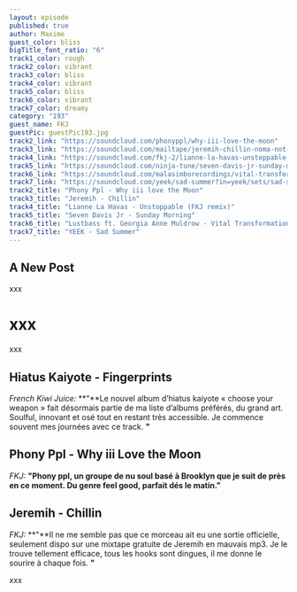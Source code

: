 ```yaml
---
layout: episode
published: true
author: Maxime
guest_color: bliss
bigTitle_font_ratio: "6"
track1_color: rough
track2_color: vibrant
track3_color: bliss
track4_color: vibrant
track5_color: bliss
track6_color: vibrant
track7_color: dreamy
category: "193"
guest_name: FKJ
guestPic: guestPic193.jpg
track2_link: "https://soundcloud.com/phonyppl/why-iii-love-the-moon"
track3_link: "https://soundcloud.com/mailtape/jeremih-chillin-noma-not-on-my-album"
track4_link: "https://soundcloud.com/fkj-2/lianne-la-havas-unstoppable-fkj-remix"
track5_link: "https://soundcloud.com/ninja-tune/seven-davis-jr-sunday-morning"
track6_link: "https://soundcloud.com/malasimborecordings/vital-transformation-feat-georgia-anne-muldrow-lustbass"
track7_link: "https://soundcloud.com/yeek/sad-summer?in=yeek/sets/sad-summer-2015"
track2_title: "Phony Ppl - Why iii love the Moon"
track3_title: "Jeremih - Chillin"
track4_title: "Lianne La Havas - Unstoppable (FKJ remix)"
track5_title: "Seven Davis Jr - Sunday Morning"
track6_title: "Lustbass ft. Georgia Anne Muldrow - Vital Transformation"
track7_title: "YEEK - Sad Summer"
---
```


## A New Post

<p id="introduction">
xxx
</p>

# xxx
xxx 
<br>

## Hiatus Kaiyote - Fingerprints
_French Kiwi Juice:_ **"**Le nouvel album d’hiatus kaiyote « choose your weapon » fait désormais partie de ma liste d’albums préférés, du grand art. Soulful, innovant et osé tout en restant très accessible. Je commence souvent mes journées avec ce track.
**"**

## Phony Ppl - Why iii Love the Moon
_FKJ:_ **"**Phony ppl, un groupe de nu soul basé à Brooklyn que je suit de près en ce moment. Du genre feel good, parfait dés le matin.**"**

## Jeremih - Chillin 
_FKJ:_ **"**Il ne me semble pas que ce morceau ait eu une sortie officielle, seulement dispo sur une mixtape gratuite de Jeremih en mauvais mp3. Je le trouve tellement efficace, tous les hooks sont dingues, il me donne le sourire à chaque fois.
**"**

 
<p id="outroduction">
xxx

</p>
